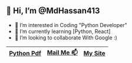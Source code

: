 ## 👋 Hi, I’m @MdHassan413
- 👀 I’m interested in Coding "Python Developer" 
- 🌱 I’m currently learning [Python, React]
- 💞️ I’m looking to collaborate With Google :)
 

| [Python Pdf](https://drive.google.com/drive/folders/1N0UPoCPz-x_VjzPuPCJ_oKT_lI2MFZmG?usp=sharing) | [Mail Me 📫](mailto:ah1769413@gmail.com) | [My Site](http://amidora.in)
| --- | --- | ---

<!---
MdHassan413/MdHassan413 is a ✨ special ✨ repository because its `README.md` (this file) appears on your GitHub profile.
You can click the Preview link to take a look at your changes.
--->
